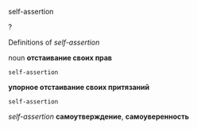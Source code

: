 self-assertion

?


Definitions of _self-assertion_

noun
**отстаивание своих прав**

    self-assertion
**упорное отстаивание своих притязаний**

    self-assertion

_self-assertion_
**самоутверждение**, **самоуверенность**